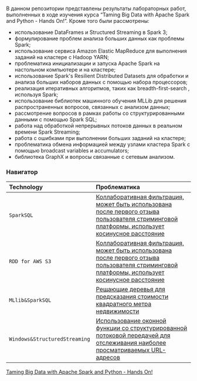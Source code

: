 В данном репозитории представлены результаты лабораторных работ, выполненных в ходе изучения курса “Taming Big Data with Apache Spark and Python - Hands On!”. Кроме того были рассмотрены:
* использование DataFrames и Structured Streaming в Spark 3;
* формулирование проблем анализа больших данных как проблемы Spark;
* использование сервиса Amazon Elastic MapReduce для выполнения заданий на кластере с Hadoop YARN;
* проблематика инициализации и запуска Apache Spark на настольном компьютере и на кластере;
* использование Spark's Resilient Distributed Datasets для обработки и анализа больших наборов данных с помощью набора процессоров;
* реализация итеративных алгоритмов, таких как breadth-first-search , используя Spark;
* использование библиотек машинного обучения MLLib для решения распространенных вопросов, связанных с анализом данных;
* рассмотрение вопросов в рамках работы со  структурированными данными с помощью Spark SQL;
* работа над обработкой непрерывных потоков данных в реальном времени Spark Streaming;
* работа с ошибками при выполнении больших заданий на кластере;
* проблематика обмена информацией между узлами кластера Spark с помощью broadcast variables и accumulators;
* библиотека GraphX и вопросы связанные с сетевым анализом.

### Навигатор 

| **Technology**               | Проблематика                                                                                                                                                                                                                                                                               |
| :-- | :-- |
| `SparkSQL`                   | [Коллаборативная фильтрация, может быть использована после первого отзыва пользователя стриминговой платформы, использует косинусное расстояние](https://github.com/loverberg/portfolio/blob/main/BigDataWithApacheSpark/CollaborativeFiltering/collaborativeFilteringCosineSimilarity.py)|
| `RDD for AWS S3`             | [Коллаборативная фильтрация, может быть использована после первого отзыва пользователя стриминговой платформы, использует косинусное расстояние](https://github.com/loverberg/portfolio/blob/main/BigDataWithApacheSpark/CollaborativeFiltering/MovieSimilarities1MviaAWSS3.py)           |
| `MLlib&SparkSQL`             | [Рещающие деревья для предсказания стоимости квадратного метра недвижимости](https://github.com/loverberg/portfolio/blob/main/BigDataWithApacheSpark/SparkML/DecisionTreesInSparkML.py)                                                                                                    |
| `Windows&StructuredStreaming`| [Использование оконной функции со структурированной потоковой передачей для отслеживания наиболее просматриваемых URL-адресов](https://github.com/loverberg/portfolio/blob/main/BigDataWithApacheSpark/UseWindowswithStructuredStreaming/top-urls.py)                                     |

[Taming Big Data with Apache Spark and Python - Hands On!](https://www.udemy.com/course/taming-big-data-with-apache-spark-hands-on/)
